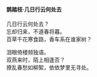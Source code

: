 #### 鹊踏枝·几日行云何处去

几日行云何处去？  
忘却归来，不道春将暮。  
百草千花寒食路，香车系在谁家树？

泪眼倚楼频独语。  
双燕来时，陌上相逢否？  
撩乱春愁如柳絮，依依梦里无寻处。
